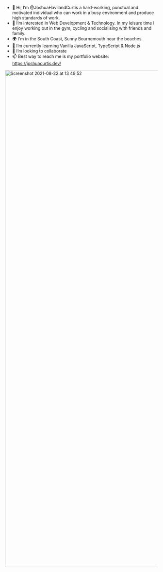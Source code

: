 - 👋 Hi, I’m @JoshuaHavilandCurtis a hard-working, punctual and motivated individual who can work in a busy environment and produce high standards of work. 
- 👀 I’m interested in Web Development & Technology. In my leisure time I enjoy working out in the gym, cycling and socialising with friends and family.
- 🌍 I'm in the South Coast, Sunny Bournemouth near the beaches.
- 🌱 I’m currently learning Vanilla JavaScript, TypeScript & Node.js
- 💞️ I’m looking to collaborate
- 📫 Best way to reach me is my portfolio website: https://joshuacurtis.dev/


<img width="1636" alt="Screenshot 2021-08-22 at 13 49 52" src="https://user-images.githubusercontent.com/73693469/130355862-3973813c-2a89-4c49-9ff8-71e5a688d08b.png">


<!---
JoshuaHavilandCurtis/JoshuaHavilandCurtis is a ✨ special ✨ repository because its `README.md` (this file) appears on your GitHub profile.
You can click the Preview link to take a look at your changes.
--->
